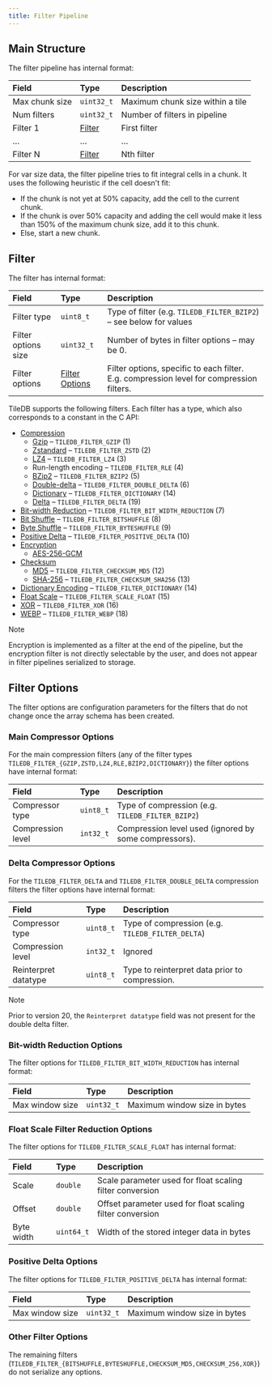 ```yaml
---
title: Filter Pipeline
---
```


## Main Structure

The filter pipeline has internal format:

| **Field** | **Type** | **Description** |
| :--- | :--- | :--- |
| Max chunk size | `uint32_t` | Maximum chunk size within a tile |
| Num filters | `uint32_t` | Number of filters in pipeline |
| Filter 1 | [Filter](#filter) | First filter |
| … | … | … |
| Filter N | [Filter](#filter) | Nth filter |

For var size data, the filter pipeline tries to fit integral cells in a chunk. It uses the following heuristic if the cell doesn't fit:

* If the chunk is not yet at 50% capacity, add the cell to the current chunk.
* If the chunk is over 50% capacity and adding the cell would make it less than 150% of the maximum chunk size, add it to this chunk.
* Else, start a new chunk.

## Filter

The filter has internal format:

| **Field** | **Type** | **Description** |
| :--- | :--- | :--- |
| Filter type | `uint8_t` | Type of filter \(e.g. `TILEDB_FILTER_BZIP2`\) – see below for values |
| Filter options size | `uint32_t` | Number of bytes in filter options – may be 0. |
| Filter options | [Filter Options](#filter-options) | Filter options, specific to each filter. E.g. compression level for compression filters. |

TileDB supports the following filters. Each filter has a type, which also corresponds to a constant in the C API:
* [Compression](./tile.md#compression-filters)
    * [Gzip](https://www.gnu.org/software/gzip/) – `TILEDB_FILTER_GZIP` (1)
    * [Zstandard](https://facebook.github.io/zstd/) – `TILEDB_FILTER_ZSTD` (2)
    * [LZ4](https://lz4.org/) – `TILEDB_FILTER_LZ4` (3)
    * Run-length encoding – `TILEDB_FILTER_RLE` (4)
    * [BZip2](http://sourceware.org/bzip2/) – `TILEDB_FILTER_BZIP2` (5)
    * [Double-delta](filters/double_delta.md) – `TILEDB_FILTER_DOUBLE_DELTA` (6)
    * [Dictionary](filters/dictionary_encoding.md) – `TILEDB_FILTER_DICTIONARY` (14)
    * [Delta](filters/delta.md) – `TILEDB_FILTER_DELTA` (19)
* [Bit-width Reduction](./tile.md#bit-width-reduction-filter) – `TILEDB_FILTER_BIT_WIDTH_REDUCTION` (7)
* [Bit Shuffle](./tile.md#byteshuffle-filter) – `TILEDB_FILTER_BITSHUFFLE` (8)
* [Byte Shuffle](./tile.md#bitshuffle-filter) – `TILEDB_FILTER_BYTESHUFFLE` (9)
* [Positive Delta](./tile.md#positive-delta-encoding-filter) – `TILEDB_FILTER_POSITIVE_DELTA` (10)
* [Encryption](./tile.md#encryption-filters)
    * [AES-256-GCM](https://en.wikipedia.org/wiki/Galois/Counter_Mode)
* [Checksum](./tile.md#checksum-filters)
    * [MD5](https://en.wikipedia.org/wiki/MD5) – `TILEDB_FILTER_CHECKSUM_MD5` (12)
    * [SHA-256](https://en.wikipedia.org/wiki/SHA-2) – `TILEDB_FILTER_CHECKSUM_SHA256` (13)
* [Dictionary Encoding](./filters/dictionary_encoding.md) – `TILEDB_FILTER_DICTIONARY` (14)
* [Float Scale](./filters/float_scale.md) – `TILEDB_FILTER_SCALE_FLOAT` (15)
* [XOR](./filters/xor.md) – `TILEDB_FILTER_XOR` (16)
* [WEBP](./filters/webp.md) – `TILEDB_FILTER_WEBP` (18)

> [!NOTE]
> Encryption is implemented as a filter at the end of the pipeline, but the encryption filter is not directly selectable by the user, and does not appear in filter pipelines serialized to storage.

## Filter Options

The filter options are configuration parameters for the filters that do not change once the array schema has been created.

### Main Compressor Options

For the main compression filters \(any of the filter types `TILEDB_FILTER_{GZIP,ZSTD,LZ4,RLE,BZIP2,DICTIONARY}`\) the filter options have internal format:

| **Field** | **Type** | **Description** |
| :--- | :--- | :--- |
| Compressor type | `uint8_t` | Type of compression \(e.g. `TILEDB_FILTER_BZIP2`\) |
| Compression level | `int32_t` | Compression level used \(ignored by some compressors\). |

### Delta Compressor Options

For the `TILEDB_FILTER_DELTA` and `TILEDB_FILTER_DOUBLE_DELTA` compression filters the filter options have internal format:

| **Field** | **Type** | **Description** |
| :--- | :--- | :--- |
| Compressor type | `uint8_t` | Type of compression \(e.g. `TILEDB_FILTER_DELTA`\) |
| Compression level | `int32_t` | Ignored |
| Reinterpret datatype | `uint8_t` | Type to reinterpret data prior to compression. |

> [!NOTE]
> Prior to version 20, the `Reinterpret datatype` field was not present for the double delta filter.

### Bit-width Reduction Options

The filter options for `TILEDB_FILTER_BIT_WIDTH_REDUCTION` has internal format:

| **Field** | **Type** | **Description** |
| :--- | :--- | :--- |
| Max window size | `uint32_t` | Maximum window size in bytes |

### Float Scale Filter Reduction Options

The filter options for `TILEDB_FILTER_SCALE_FLOAT` has internal format:

| **Field** | **Type** | **Description** |
| :--- | :--- | :--- |
| Scale | `double` | Scale parameter used for float scaling filter conversion |
| Offset | `double` | Offset parameter used for float scaling filter conversion |
| Byte width | `uint64_t` | Width of the stored integer data in bytes |

### Positive Delta Options

The filter options for `TILEDB_FILTER_POSITIVE_DELTA` has internal format:

| **Field** | **Type** | **Description** |
| :--- | :--- | :--- |
| Max window size | `uint32_t` | Maximum window size in bytes |

### Other Filter Options

The remaining filters \(`TILEDB_FILTER_{BITSHUFFLE,BYTESHUFFLE,CHECKSUM_MD5,CHECKSUM_256,XOR}`\) do not serialize any options.
